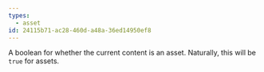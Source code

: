 ```yaml
---
types:
  - asset
id: 24115b71-ac28-460d-a48a-36ed14950ef8
---
```

A boolean for whether the current content is an asset. Naturally, this will be `true` for assets.

